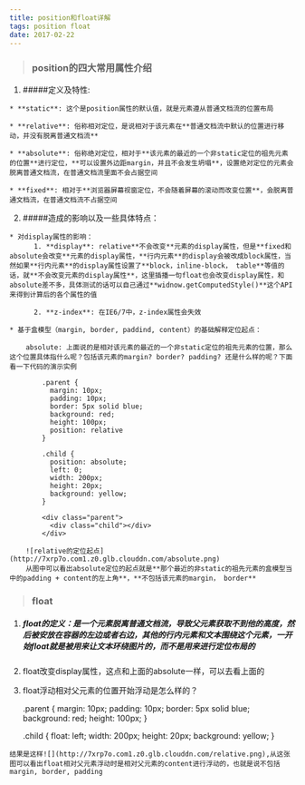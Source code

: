 ```yaml
---
title: position和float详解
tags: position float
date: 2017-02-22
---
```

> ### position的四大常用属性介绍
  
  1. #####定义及特性:
  
    * **static**: 这个是position属性的默认值，就是元素遵从普通文档流的位置布局

    * **relative**: 俗称相对定位，是说相对于该元素在**普通文档流中默认的位置进行移动，并没有脱离普通文档流**

    * **absolute**: 俗称绝对定位，相对于**该元素的最近的一个非static定位的祖先元素的位置**进行定位，**可以设置外边距margin，并且不会发生坍塌**，设置绝对定位的元素会脱离普通文档流，在普通文档流里面不会占据空间

    * **fixed**: 相对于**浏览器屏幕视窗定位，不会随着屏幕的滚动而改变位置**，会脱离普通文档流，在普通文档流不占据空间

  2. #####造成的影响以及一些具体特点：

    * 对display属性的影响：
          1. **display**: relative**不会改变**元素的display属性，但是**fixed和absolute会改变**元素的display属性，**行内元素**的display会被改成block属性，当然如果**行内元素**的display属性设置了**block，inline-block， table**等值的话，就**不会改变元素的display属性**，这里插播一句float也会改变display属性，和absolute差不多，具体测试的话可以自己通过**widnow.getComputedStyle()**这个API来得到计算后的各个属性的值

          2. **z-index**: 在IE6/7中，z-index属性会失效

    * 基于盒模型（margin, border, paddind, content）的基础解释定位起点：

        absolute: 上面说的是相对该元素的最近的一个非static定位的祖先元素的位置，那么这个位置具体指什么呢？包括该元素的margin? border? padding? 还是什么样的呢？下面看一下代码的演示实例

            .parent {
              margin: 10px;
              padding: 10px;
              border: 5px solid blue;
              background: red;
              height: 100px;
              position: relative
            }

            .child {
              position: absolute;
              left: 0;
              width: 200px;
              height: 20px;
              background: yellow;
            }

            <div class="parent">
              <div class="child"></div>
            </div>

        ![relative的定位起点](http://7xrp7o.com1.z0.glb.clouddn.com/absolute.png)
        从图中可以看出absolute定位的起点就是**那个最近的非static的祖先元素的盒模型当中的padding + content的左上角**，**不包括该元素的margin， border**

> ### float
  
  1. ##### float的定义：是一个元素脱离普通文档流，导致父元素获取不到他的高度，然后被安放在容器的左边或者右边，其他的行内元素和文本围绕这个元素，一开始float就是被用来让文本环绕图片的，而不是用来进行定位布局的

  2. float改变display属性，这点和上面的absolute一样，可以去看上面的

  3. float浮动相对父元素的位置开始浮动是怎么样的？

        .parent {
          margin: 10px;
          padding: 10px;
          border: 5px solid blue;
          background: red;
          height: 100px;
        }

        .child {
          float: left;
          width: 200px;
          height: 20px;
          background: yellow;
        }

        <div class="parent">
          <div class="child"></div>
        </div>

    结果是这样![](http://7xrp7o.com1.z0.glb.clouddn.com/relative.png),从这张图可以看出float相对父元素浮动时是相对父元素的content进行浮动的，也就是说不包括margin, border, padding